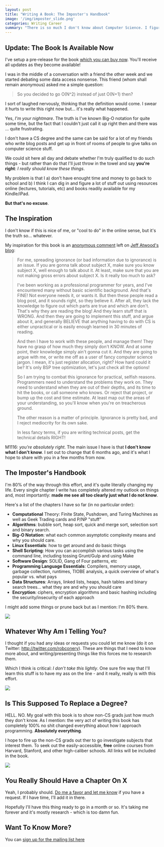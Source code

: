 ```yaml
---
layout: post
title: "Writing A Book: The Imposter's Handbook"
image: '/img/imposter_slide.png'
categories: Writing Career
summary: "There is so much I don't know about Computer Science. I figured I'd share that with you"
---
```


## Update: The Book Is Available Now

I've setup a pre-release for the book [which you can buy now](http://bigmachine.io/products/the-imposters-handbook?utm_source=conery&utm_medium=blog&utm_campaign=announcement%20post
). You'll receive all updates as they become available!

I was in the middle of a conversation with a friend the other week and we started debating some data access nonsense. This friend (whom shall remain anonymous) asked me a simple question:

> So you decided to go O(N^2) instead of just O(N+1) then?

I sort of laughed nervously, thinking that the definition would come. I swear it hurts to write this right now but... it's really what happened.

Yes, *I'm your nightmare*. The truth is I've known Big-O notation for quite some time, but the fact that I couldn't just call it up right then and there was ... quite frustrating.

I don't have a CS degree and the same can be said for a lot of my friends who write blog posts and get up in front of rooms of people to give talks on computer science stuff.

We could sit here all day and debate whether I'm truly qualified to do such things - but rather than do that I'll just throw in the towel and say **you're right**: *I really should know these things*.

My problem is that I a) don't have enought time and money to go back to school and b) I think I can dig in and figure a lot of stuff out using resources online (lectures, tutorials, etc) and books readily available for my Kindle/iPad.

**But that's no excuse**.

## The Inspiration

I don't know if this is nice of me, or "cool to do" in the online sense, but it's the truth so... whatever.

My inspiration for this book is an [anonymous comment](https://discourse.codinghorror.com/t/your-favorite-np-complete-cheat/256/10) left on [Jeff Atwood's blog](https://blog.codinghorror.com/your-favorite-np-complete-cheat/):

<blockquote>
<p>
For me, spreading ignorance (or bad information due to ignorance) is an issue.  If you are gonna talk about subject X, make sure you know subject X, well enough to talk about it. At least, make sure that you are not making gross errors about subject X. Is it really too much to ask?
</p>
<p>
I've been working as a professional programmer for years, and I've encountered many without basic scientific background. And that's FINE! Not everyone needs it, or wants it. But then these people read a blog post, and it sounds right, so they believe it. After all, they lack the knowledge to figure out which parts are true and which are don't. That's why they are reading the blog!
And they learn stuff that is WRONG. And then they are going to implement this stuff, and argue about it, and generally BELIEVE that anything having to do with CS is either unpractical or is easily enough learned in 30 minutes of reading.
</p>
<p>
And then I have to work with these people, and manage them! They have no grasp of how much they simply don't KNOW. And at some point, their knowledge simply ain't gonna cut it. And they are going to argue with me, or write me off as a user of fancy computer science jargon. I mean, it's just register allocation, right? How hard could it be? It's only BSP tree optimization, let's just check all the options!
</p>
<p>
So I am trying to combat this ignorance for practical, selfish reasons. Programmers need to understand the problems they work on. They need to understand when they are out of their depths, and its time to hit the books, or call someone who knows. Or reject that project, or bump up the cost and time estimate. At least map out the areas of your understanding, so you'll know when you're on treacherous ground.
</p>
<p>
The other reason is a matter of principle. Ignorance is pretty bad, and I reject mediocrity for its own sake.
</p>
<p>
In less fancy terms, if you are writing technical posts, get the technical details RIGHT!
</p>
</blockquote>

M1116: *you're absolutely right*. The main issue I have is that **I don't know what I don't know**. I set out to change that 6 months ago, and it's what I hope to share with you in a few months from now.

## The Imposter's Handbook

I'm 80% of the way through this effort, and it's quite literally changing my life. Every single chapter I write has completely altered my outlook on things and, most importantly: **made me see all too clearly just what I do not know**.

Here's a list of the chapters I have so far (in no particular order):

 - **Computational** Theory: Finite State, Pushdown, and Turing Machines as well as Geek Trading cards and P/NP "stuff"
 - **Algorithms**: bubble sort, heap sort, quick and merge sort, selection sort and binary search.
 - **Big-O Notation**: what each common asymptotic complexity means and why you should care.
 - **Linux Essentials**: how to get around and do basic things
 - **Shell Scripting**: How you can accomplish various tasks using the command line, including tossing Grunt/Gulp and using Make
 - **Software Design**: SOLID, Gang of Four patterns, etc
 - **Programming Language Essentials**: Compilers, memory usage, garbage collection, runtimes, TIOBE analysis, a quick overview of what's popular vs. what pays
 - **Data Structures**: Arrays, linked lists, heaps, hash tables and binary search trees... what they are and why you should care
 - **Encryption**: ciphers, encryption algorithms and basic hashing including the security/insecurity of each approach

I might add some things or prune back but as I mention: I'm 80% there.

![](https://blog.bigmachine.io/img/imp_1.png)

## Whatever Why Am I Telling You?

I thought if you had any ideas or requests you could let me know (do it on Twitter: http://twitter.com/robconery). These are things that I need to know more about, and writing/presenting things like this forces me to research them.

Which I think is critical: *I don't take this lightly*. One sure fire way that I'll learn this stuff is to have my ass on the line - and it really, really is with this effort.

![](https://blog.bigmachine.io/img/imp_2.png)

## Is This Supposed To Replace a Degree?

HELL. NO. My goal with this book is to show non-CS grads just how much they don't know. As I mention: the very act of writing this book has completely 100% no shit changed everything about how I approach programming. **Absolutely everything**.

I hope to fire up the non-CS grads out ther to go investigate subjects that interest them. To seek out the easily-accessible, **free** online courses from Harvard, Stanford, and other high-caliber schools. All links will be included in the book.

![](https://blog.bigmachine.io/img/imp_3.png)

## You Really Should Have a Chapter On X

Yeah, I probably should. [Do me a favor and let me know](http://twitter.com/robconery) if you have a request. If I have time, I'll add it in there.

Hopefully I'll have this thing ready to go in a month or so. It's taking me forever and it's mostly research  - which is too damn fun.

## Want To Know More?

You can [sign up for the mailing list here](https://www.getdrip.com/forms/96263307/submissions/new)
